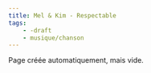 ```yaml
---
title: Mel & Kim - Respectable
tags:
    - -draft
    - musique/chanson
---
```


Page créée automatiquement, mais vide.
